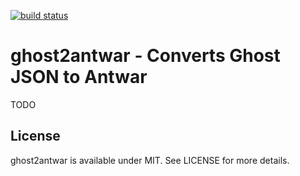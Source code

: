 [![build status](https://secure.travis-ci.org/antwarjs/ghost2antwar.png)](http://travis-ci.org/antwarjs/ghost2antwar)
# ghost2antwar - Converts Ghost JSON to Antwar

TODO

## License

ghost2antwar is available under MIT. See LICENSE for more details.


